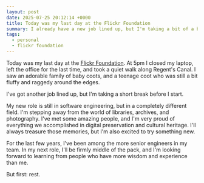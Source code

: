 ```yaml
---
layout: post
date: 2025-07-25 20:12:14 +0000
title: Today was my last day at the Flickr Foundation
summary: I already have a new job lined up, but I'm taking a bit of a break first.
tags:
  - personal
  - flickr foundation
---
```

Today was my last day at the [Flickr Foundation](https://www.flickr.org).
At 5pm I closed my laptop, left the office for the last time, and took a quiet walk along Regent's Canal.
I saw an adorable family of baby coots, and a teenage coot who was still a bit fluffy and raggedy around the edges.

I've got another job lined up, but I'm taking a short break before I start.

My new role is still in software engineering, but in a completely different field.
I'm stepping away from the world of libraries, archives, and photography.
I've met some amazing people, and I'm very proud of everything we accomplished in digital preservation and cultural heritage.
I'll always treasure those memories, but I'm also excited to try something new.

For the last few years, I've been among the more senior engineers in my team.
In my next role, I'll be firmly middle of the pack, and I'm looking forward to learning from people who have more wisdom and experience than me.

But first: rest.
